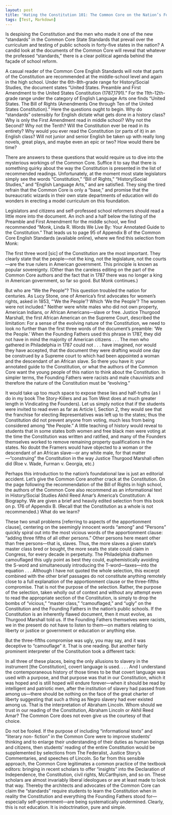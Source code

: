```yaml
---
layout: post
title: 'Hating the Constitution 101: The Common Core on the Nation’s Founding'
tags: [Test, Markdown]
---
```

Is despising the Constitution and the men who made it one of the new “standards” in the Common Core State Standards that prevail over the curriculum and testing of public schools in forty-five states in the nation? A candid look at the documents of the Common Core will reveal that whatever the professed “standards,” there is a clear political agenda behind the façade of school reform.

A casual reader of the Common Core English Standards will note that parts of the Constitution are recommended at the middle-school level and again in the high school. Under the 6th-8th-grade range for History/Social Studies, the document states “United States. Preamble and First Amendment to the United States Constitution (1787,1791).” For the 11th-12th-grade range under the category of English Language Arts one finds “United States. The Bill of Rights (Amendments One through Ten of the United States Constitution).” Here the questions ought to begin. Why do “standards” ostensibly for English dictate what gets done in a history class? Why is only the First Amendment read in middle school? Why not the Second? Why not the Tenth? Will the Constitution ever be read in its entirety? Why would you ever read the Constitution (or parts of it) in an English class? Will not junior and senior English be taken up with really long novels, great plays, and maybe even an epic or two? How would there be time?

There are answers to these questions that would require us to dive into the mysterious workings of the Common Core. Suffice it to say that there is something quirky about the way the Constitution is presented in the list of recommended readings. Unfortunately, at the moment most state legislators simply see the words “Constitution,” “Bill of Rights,” “History/Social Studies,” and “English Language Arts,” and are satisfied. They sing the tired refrain that the Common Core is only a “base,” and promise that the bureaucratic wizards in their own state departments of education will do wonders in erecting a model curriculum on this foundation.

Legislators and citizens and self-professed school reformers should read a little more into the document. An inch and a half below the listing of the Preamble and First Amendment for the middle school, we find recommended “Monk, Linda R. Words We Live By: Your Annotated Guide to the Constitution.” That leads us to page 95 of Appendix B of the Common Core English Standards (available online), where we find this selection from Monk:

The first three word [sic] of the Constitution are the most important. They clearly state that the people—not the king, not the legislature, not the courts—are the true rulers in American government. This principle is known as popular sovereignty.
(Other than the careless editing on the part of the Common Core authors and the fact that in 1787 there was no longer a king in American government, so far so good. But Monk continues.)

But who are “We the People”? This question troubled the nation for centuries. As Lucy Stone, one of America’s first advocates for women’s rights, asked in 1853, “‘We the People’? Which ‘We the People’? The women were not included.” Neither were white males who did not own property, American Indians, or African Americans—slave or free. Justice Thurgood Marshall, the first African American on the Supreme Court, described the limitation:
For a sense of the evolving nature of the Constitution, we need to look no further than the first three words of the document’s preamble: ‘We the People.’ When the Founding Fathers used this phrase in 1787, they did not have in mind the majority of American citizens . . . The men who gathered in Philadelphia in 1787 could not . . . have imagined, nor would they have accepted, that the document they were drafting would one day be construed by a Supreme court to which had been appointed a woman and the descendant of an African slave.
So there you have it: your annotated guide to the Constitution, or what the authors of the Common Core want the young people of this nation to think about the Constitution. In simpler terms, the Founding Fathers were racists and male chauvinists and therefore the nature of the Constitution must be “evolving.”

It would take up too much space to expose these lies and half-truths (as I do in my book The Story-Killers and as Tom West does at much greater length in Vindicating the Founders). Let us simply notice that if the students were invited to read even as far as Article I, Section 2, they would see that the franchise for electing Representatives was left up to the states; thus the Constitution did not prevent anyone from voting, much less from being considered among “the People.” A little teaching of history would reveal to students that in some states both women and free black men were voting at the time the Constitution was written and ratified, and many of the Founders themselves worked to remove remaining property qualifications in the states. No doubt the Framers would have objected to a woman or the descendant of an African slave—or any white male, for that matter—“construing” the Constitution in the way Justice Thurgood Marshall often did (Roe v. Wade, Furman v. Georgia, etc.)

Perhaps this introduction to the nation’s foundational law is just an editorial accident. Let’s give the Common Core another crack at the Constitution. On the page following the recommendation of the Bill of Rights in high school, the authors of the Common Core also recommend as an informational text in History/Social Studies Akhil Reed Amar’s America’s Constitution: A Biography. We are given a brief and heavily edited selection from this book on p. 176 of Appendix B. (Recall that the Constitution as a whole is not recommended.) What do we learn?

These two small problems [referring to aspects of the apportionment clause], centering on the seemingly innocent words “among” and “Persons” quickly spiral out into the most vicious words of the apportionment clause: “adding three fifths of all other persons.” Other persons here meant other than free persons—that is, slaves. Thus, the more slaves a given state’s master class bred or bought, the more seats the state could claim in Congress, for every decade in perpetuity.
The Philadelphia draftsmen camouflaged this ugly point as best they could, euphemistically avoiding the S-word and simultaneously introducing the T-word—taxes—into the equation . . .
Although I have not quoted the whole selection, this excerpt combined with the other brief passages do not constitute anything remotely close to a full explanation of the apportionment clause or the three-fifths compromise. That is not the purpose of the selection. Rather, the purpose of the selection, taken wholly out of context and without any attempt even to read the appropriate section of the Constitution, is simply to drop the bombs of “vicious,” “master class,” “camouflaged,” and “ugly” on the Constitution and the Founding Fathers in the nation’s public schools. If the Constitution is an inherently flawed document, then it must evolve, as Thurgood Marshall told us. If the Founding Fathers themselves were racists, we in the present do not have to listen to them—on matters relating to liberty or justice or government or education or anything else.

But the three-fifths compromise was ugly, you may say, and it was deceptive to “camouflage” it. That is one reading. But another fairly prominent interpreter of the Constitution took a different tack:

In all three of these places, being the only allusions to slavery in the instrument [the Constitution], covert language is used. . . . And I understand the contemporaneous history of those times to be that covert language was used with a purpose, and that purpose was that in our Constitution, which it was hoped and is still hoped will endure forever—when it should be read by intelligent and patriotic men, after the institution of slavery had passed from among us—there should be nothing on the face of the great charter of liberty suggesting that such a thing as Negro slavery had ever existed among us.
That is the interpretation of Abraham Lincoln. Whom should we trust in our reading of the Constitution, Abraham Lincoln or Akhil Reed Amar? The Common Core does not even give us the courtesy of that choice.

Do not be fooled. If the purpose of including “informational texts” and “literary non- fiction” in the Common Core were to improve students’ thinking and to enlarge their understanding of their duties as human beings and citizens, then students’ reading of the entire Constitution would be supplemented by selections from The Federalist, Justice Story’s Commentaries, and speeches of Lincoln. So far from this sensible approach, the Common Core legitimates a common practice of the textbook editors: bringing in recent scholars to offer “insights” into the Declaration of Independence, the Constitution, civil rights, McCarthyism, and so on. These scholars are almost invariably liberal ideologues or are at least made to look that way. Thereby the architects and advocates of the Common Core can claim the “standards” require students to learn the Constitution when in reality the Constitution and everything the Founding Fathers stood for—especially self-government—are being systematically undermined. Clearly, this is not education. It is indoctrination, pure and simple. 